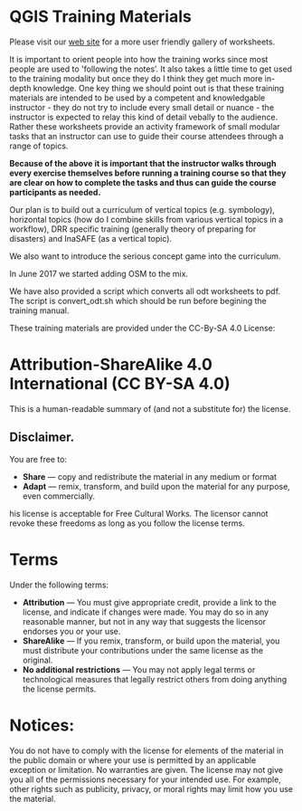 # QGIS Training Materials

Please visit our [web site](https://kartoza.github.io/QGISTrainingWorkshop/) for a more user friendly gallery of worksheets.

It is important to orient people into how the training works since most people are used to 'following the notes’. It also takes a little time to get used to the training modality but once they do I think they get much more in-depth knowledge. One key thing we should point out is that these training materials are intended to be used by a competent and knowledgable instructor - they do not try to include every small detail or nuance - the instructor is expected to relay this kind of detail vebally to the audience. Rather these worksheets provide an activity framework of small modular tasks that an instructor can use to guide their course attendees through a range of topics.

**Because of the above it is important that the instructor walks through every exercise themselves before running a training course so that they are clear on how to complete the tasks and thus can guide the course participants as needed.**

Our plan is to build out a curriculum of vertical topics (e.g. symbology), horizontal topics (how do I combine skills from various vertical topics in a workflow), DRR specific training (generally theory of preparing for disasters) and InaSAFE (as a vertical topic).

We also want to introduce the serious concept game into the curriculum.

In June 2017 we started adding OSM to the mix.

We have also provided a script which converts all odt worksheets to pdf. The script is convert_odt.sh which should be run before begining the training manual.

These training materials are provided under the CC-By-SA 4.0 License:

# Attribution-ShareAlike 4.0 International (CC BY-SA 4.0)

This is a human-readable summary of (and not a substitute for) the license. 

## Disclaimer.

You are free to:

* **Share** — copy and redistribute the material in any medium or format
* **Adapt** — remix, transform, and build upon the material for any purpose, even commercially.

his license is acceptable for Free Cultural Works. The licensor cannot revoke these freedoms as long as you follow the license terms.

# Terms

Under the following terms:

* **Attribution** — You must give appropriate credit, provide a link to the license, and indicate if changes were made. You may do so in any reasonable manner, but not in any way that suggests the licensor endorses you or your use.
* **ShareAlike** — If you remix, transform, or build upon the material, you must distribute your contributions under the same license as the original.
* **No additional restrictions** — You may not apply legal terms or technological measures that legally restrict others from doing anything the license permits.

# Notices:

You do not have to comply with the license for elements of the material in the public domain or where your use is permitted by an applicable exception or limitation. No warranties are given. The license may not give you all of the permissions necessary for your intended use. For example, other rights such as publicity, privacy, or moral rights may limit how you use the material.
